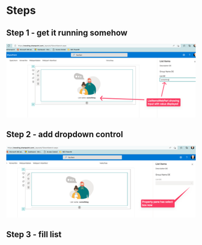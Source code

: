 # Steps

## Step 1 - get it running somehow

![Step 1](step-1.png)

## Step 2 - add dropdown control

![Step 2](step-2.png)

## Step 3 - fill list
